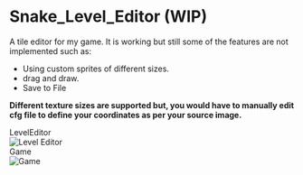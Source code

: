 # Snake_Level_Editor (WIP)
A tile editor for my game.
It is working but still some of the features are not implemented such as:
<ul>
  <li>Using custom sprites of different sizes.</li>
    <li>drag and draw.</li>
      <li>Save to File
</ul>
<b>Different texture sizes are supported but, you would have to manually edit cfg file to define your coordinates as per your source image.</b>

LevelEditor<br>
![Level Editor](https://github.com/mahir1010/Snake_Level_Editor/blob/scrshot/Screenshot%20from%202018-01-23%2019-52-28.png)
<br>
Game<br>
![Game](https://github.com/mahir1010/Snake_Level_Editor/blob/scrshot/Screenshot_20180123_195957.png)
